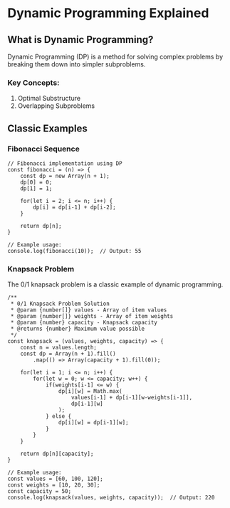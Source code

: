  # Dynamic Programming Explained

## What is Dynamic Programming?

Dynamic Programming (DP) is a method for solving complex problems by breaking them down into simpler subproblems.

### Key Concepts:
1. Optimal Substructure
2. Overlapping Subproblems

## Classic Examples

### Fibonacci Sequence

<pre><code class="javascript">// Fibonacci implementation using DP
const fibonacci = (n) => {
    const dp = new Array(n + 1);
    dp[0] = 0;
    dp[1] = 1;
    
    for(let i = 2; i <= n; i++) {
        dp[i] = dp[i-1] + dp[i-2];
    }
    
    return dp[n];
}

// Example usage:
console.log(fibonacci(10));  // Output: 55</code></pre>

### Knapsack Problem

The 0/1 knapsack problem is a classic example of dynamic programming.

<pre><code class="javascript">/**
 * 0/1 Knapsack Problem Solution
 * @param {number[]} values - Array of item values
 * @param {number[]} weights - Array of item weights
 * @param {number} capacity - Knapsack capacity
 * @returns {number} Maximum value possible
 */
const knapsack = (values, weights, capacity) => {
    const n = values.length;
    const dp = Array(n + 1).fill()
        .map(() => Array(capacity + 1).fill(0));
    
    for(let i = 1; i <= n; i++) {
        for(let w = 0; w <= capacity; w++) {
            if(weights[i-1] <= w) {
                dp[i][w] = Math.max(
                    values[i-1] + dp[i-1][w-weights[i-1]],
                    dp[i-1][w]
                );
            } else {
                dp[i][w] = dp[i-1][w];
            }
        }
    }
    
    return dp[n][capacity];
}

// Example usage:
const values = [60, 100, 120];
const weights = [10, 20, 30];
const capacity = 50;
console.log(knapsack(values, weights, capacity));  // Output: 220</code></pre>